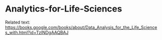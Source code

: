 # Analytics-for-Life-Sciences

Related text: https://books.google.com/books/about/Data_Analysis_for_the_Life_Sciences_with.html?id=TzINDgAAQBAJ
